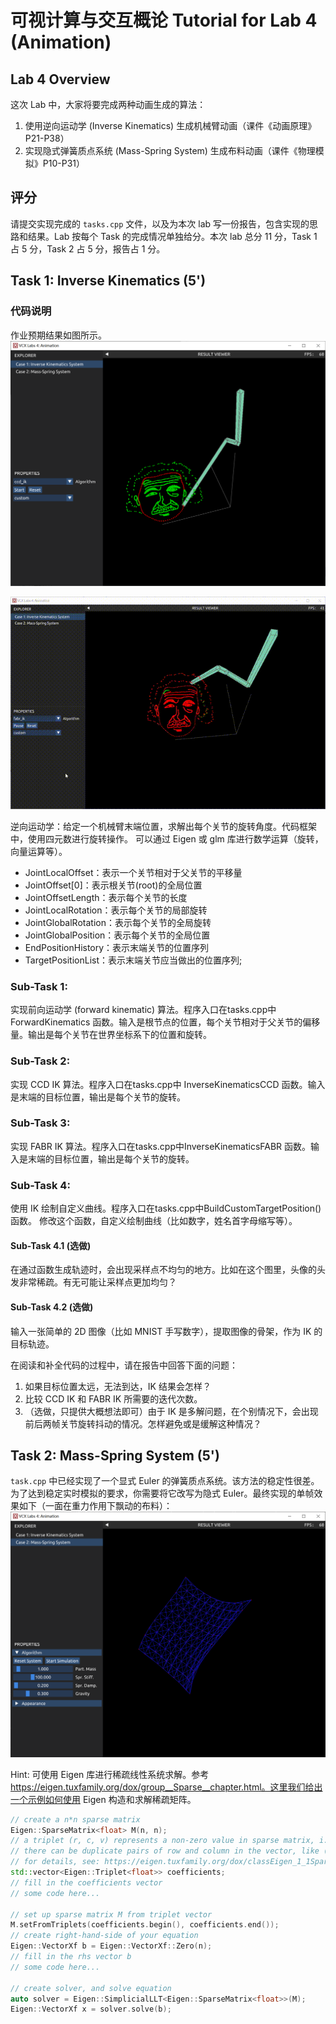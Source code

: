# 可视计算与交互概论 Tutorial for Lab 4 (Animation)

## Lab 4 Overview

这次 Lab 中，大家将要完成两种动画生成的算法：

1. 使用逆向运动学 (Inverse Kinematics) 生成机械臂动画（课件《动画原理》P21-P38）
2. 实现隐式弹簧质点系统 (Mass-Spring System) 生成布料动画（课件《物理模拟》P10-P31）

## 评分

请提交实现完成的 `tasks.cpp` 文件，以及为本次 lab 写一份报告，包含实现的思路和结果。Lab 按每个 Task 的完成情况单独给分。本次 lab 总分 11 分，Task 1 占 5 分，Task 2 占 5 分，报告占 1 分。

## Task 1: Inverse Kinematics (5')

### 代码说明

作业预期结果如图所示。![Demo](images/ik-demo.PNG "Demo")

![Demo](images/lab4ik.gif "Demo")

逆向运动学：给定一个机械臂末端位置，求解出每个关节的旋转角度。代码框架中，使用四元数进行旋转操作。
可以通过 Eigen 或 glm 库进行数学运算（旋转，向量运算等）。

- JointLocalOffset：表示一个关节相对于父关节的平移量
- JointOffset[0]：表示根关节(root)的全局位置
- JointOffsetLength：表示每个关节的长度
- JointLocalRotation：表示每个关节的局部旋转
- JointGlobalRotation：表示每个关节的全局旋转
- JointGlobalPosition：表示每个关节的全局位置
- EndPositionHistory：表示末端关节的位置序列
- TargetPositionList：表示末端关节应当做出的位置序列; 

### Sub-Task 1:
实现前向运动学 (forward kinematic) 算法。程序入口在tasks.cpp中ForwardKinematics 函数。输入是根节点的位置，每个关节相对于父关节的偏移量。输出是每个关节在世界坐标系下的位置和旋转。

### Sub-Task 2:
实现 CCD IK 算法。程序入口在tasks.cpp中 InverseKinematicsCCD 函数。输入是末端的目标位置，输出是每个关节的旋转。

### Sub-Task 3:
实现 FABR IK 算法。程序入口在tasks.cpp中InverseKinematicsFABR 函数。输入是末端的目标位置，输出是每个关节的旋转。

### Sub-Task 4:
使用 IK 绘制自定义曲线。程序入口在tasks.cpp中BuildCustomTargetPosition()函数。
修改这个函数，自定义绘制曲线（比如数字，姓名首字母缩写等）。

#### Sub-Task 4.1 (选做)
在通过函数生成轨迹时，会出现采样点不均匀的地方。比如在这个图里，头像的头发非常稀疏。有无可能让采样点更加均匀？

#### Sub-Task 4.2 (选做)
输入一张简单的 2D 图像（比如 MNIST 手写数字），提取图像的骨架，作为 IK 的目标轨迹。

在阅读和补全代码的过程中，请在报告中回答下面的问题：

1. 如果目标位置太远，无法到达，IK 结果会怎样？
2. 比较 CCD IK 和 FABR IK 所需要的迭代次数。
3. （选做，只提供大概想法即可）由于 IK 是多解问题，在个别情况下，会出现前后两帧关节旋转抖动的情况。怎样避免或是缓解这种情况？

## Task 2: Mass-Spring System (5')

`task.cpp` 中已经实现了一个显式 Euler 的弹簧质点系统。该方法的稳定性很差。为了达到稳定实时模拟的要求，你需要将它改写为隐式 Euler。最终实现的单帧效果如下（一面在重力作用下飘动的布料）：
![](images/mass_spring.png)

Hint: 可使用 Eigen 库进行稀疏线性系统求解。参考 https://eigen.tuxfamily.org/dox/group__Sparse__chapter.html。这里我们给出一个示例如何使用 Eigen 构造和求解稀疏矩阵。

```C++
// create a n*n sparse matrix
Eigen::SparseMatrix<float> M(n, n);
// a triplet (r, c, v) represents a non-zero value in sparse matrix, i.e. M(r, c) = v
// there can be duplicate pairs of row and column in the vector, like (r, c, v1), (r, c, v2), which means M(r, c) = v1 + v2
// for details, see: https://eigen.tuxfamily.org/dox/classEigen_1_1SparseMatrix.html#a8f09e3597f37aa8861599260af6a53e0
std::vector<Eigen::Triplet<float>> coefficients;
// fill in the coefficients vector
// some code here...

// set up sparse matrix M from triplet vector
M.setFromTriplets(coefficients.begin(), coefficients.end());
// create right-hand-side of your equation
Eigen::VectorXf b = Eigen::VectorXf::Zero(n);
// fill in the rhs vector b
// some code here...

// create solver, and solve equation
auto solver = Eigen::SimplicialLLT<Eigen::SparseMatrix<float>>(M);
Eigen::VectorXf x = solver.solve(b);
```